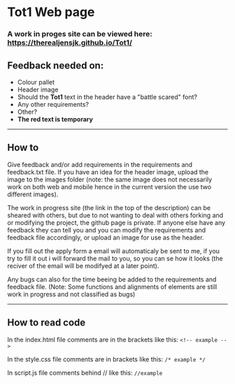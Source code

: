 # Tot1 Web page
### A work in proges site can be viewed here: https://therealjensjk.github.io/Tot1/

## Feedback needed on:
- Colour pallet
- Header image
- Should the **Tot1** text in the header have a "battle scared" font?
- Any other requirements?
- Other?
- **The red text is temporary**

---

## How to
Give feedback and/or add requirements in the requirements and feedback.txt file. If you have an idea for the header image, upload the image to the images folder (note: the same image does not necessarily work on both web and mobile hence in the current version the use two different images). 

The work in progress site (the link in the top of the description) can be sheared with others, but due to not wanting to deal with others forking and or modifying the project, the github page is private. If anyone else have any feedback they can tell you and you can modify the requirements and feedback file accordingly, or upload an image for use as the header.

If you fill out the apply form a email will automaticaly be sent to me, if you try to fill it out i will forward the mail to you, so you can se how it looks (the reciver of the email will be modifyed at a later point).

Any bugs can also for the time beeing be added to the requirements and feedback file. (Note: Some functions and alignments of elements are still work in progress and not classified as bugs)

---
## How to read code

In the index.html file comments are in the brackets like this:
` <!-- example --> `

In the style.css file comments are in brackets like this: 
` /* example */ `

In script.js file comments behind // like this:
` //example `